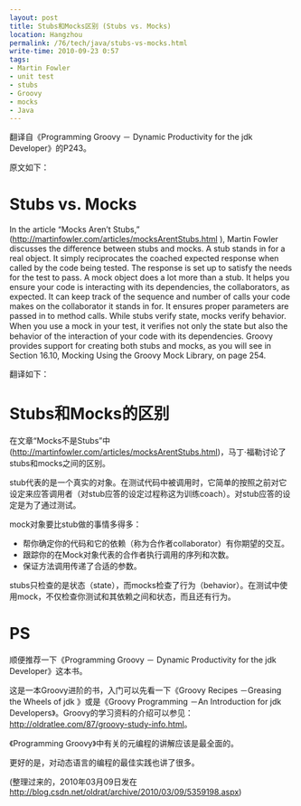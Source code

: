```yaml
---
layout: post
title: Stubs和Mocks区别 (Stubs vs. Mocks)
location: Hangzhou
permalink: /76/tech/java/stubs-vs-mocks.html
write-time: 2010-09-23 0:57
tags:
- Martin Fowler
- unit test
- stubs
- Groovy
- mocks
- Java
---
```


翻译自《Programming Groovy － Dynamic Productivity for the jdk Developer》的P243。

原文如下：

Stubs vs. Mocks
==================

In the article “Mocks Aren’t Stubs,” (http://martinfowler.com/articles/mocksArentStubs.html ), Martin Fowler discusses the difference between stubs and mocks. A stub stands in for a real object. It simply reciprocates the coached expected response when called by the code being tested. The response is set up to satisfy the needs for the test to pass. A mock object does a lot more than a stub. It helps you ensure your code is interacting with its dependencies, the collaborators, as expected. It can keep track of the sequence and number of calls your code makes on the collaborator it stands in for. It ensures proper parameters are passed in to method calls. While stubs verify state, mocks verify behavior. When you use a mock in your test, it veriﬁes not only the state but also the behavior of the interaction of your code with its dependencies. Groovy provides support for creating both stubs and mocks, as you will see in Section 16.10, Mocking Using the Groovy Mock Library, on page 254.


翻译如下：

Stubs和Mocks的区别
======================

在文章“Mocks不是Stubs”中(<http://martinfowler.com/articles/mocksArentStubs.html>)，马丁·福勒讨论了stubs和mocks之间的区别。

stub代表的是一个真实的对象。在测试代码中被调用时，它简单的按照之前对它设定来应答调用者（对stub应答的设定过程称这为训练coach）。对stub应答的设定是为了通过测试。

mock对象要比stub做的事情多得多：

- 帮你确定你的代码和它的依赖（称为合作者collaborator）有你期望的交互。
- 跟踪你的在Mock对象代表的合作者执行调用的序列和次数。
- 保证方法调用传递了合适的参数。

stubs只检查的是状态（state），而mocks检查了行为（behavior）。在测试中使用mock，不仅检查你测试和其依赖之间和状态，而且还有行为。

PS
=============

顺便推荐一下《Programming Groovy － Dynamic Productivity for the jdk Developer》这本书。

这是一本Groovy进阶的书，入门可以先看一下《Groovy Recipes －Greasing the Wheels of jdk 》或是《Groovy Programming －An Introduction for jdk Developers》。Groovy的学习资料的介绍可以参见：<http://oldratlee.com/87/groovy-study-info.html>。

《Programming Groovy》中有关的元编程的讲解应该是最全面的。

更好的是，对动态语言的编程的最佳实践也讲了很多。

(整理过来的，2010年03月09日发在 <http://blog.csdn.net/oldrat/archive/2010/03/09/5359198.aspx>)